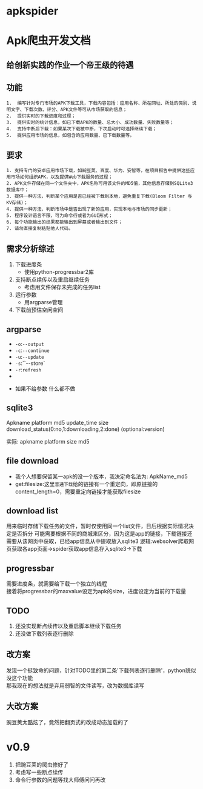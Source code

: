 # apkspider
# Apk爬虫开发文档
## 给创新实践的作业一个帝王级的待遇
## 功能
    1.  编写针对专门市场的APK下载工具，下载内容包括：应用名称、所在网址、所处的类别、说明文字、下载次数、评分、APK文件等可从市场获取的信息；
    2.  提供实时的下载进度和过程；
    3.  提供实时的统计信息，如已下载APK的数量、总大小、成功数量、失败数量等；
    4.  支持中断后下载：如果某次下载被中断，下次启动时可选择继续下载；
    5.  提供应用市场的信息，如包含的应用数量、已下载数量等。
## 要求
    1. 支持专门的安卓应用市场下载，如豌豆荚、百度、华为、安智等，在项目报告中提供这些应用市场如何组织APK，以及提供Web下载服务的过程；
    2. APK文件存储在同一个文件夹中，APK名称可用该文件的MD5值，其他信息存储到SQLite3数据库中；
    3. 提供一种方法，判断某个应用是否已经被下载到本地，避免重复下载(Bloom Filter 与 KV存储)；
    4. 提供一种方法，判断市场中是否出现了新的应用，实现本地与市场的同步更新；
    5. 程序设计语言不限，可为命令行或者为GUI形式；
    6. 每个功能输出的结果都能输出到屏幕或者输出到文件；
    7. 请勿直接复制粘贴他人代码。
## 需求分析综述
1. 下载进度条
    - 使用python-progressbar2库
2. 支持断点续传以及重启继续任务
    - 考虑用文件保存未完成的任务list
3. 运行参数
    - 用argparse管理
4. 下载前预估空闲空间
## argparse
- `-o`:`--output`
- `-c`:`--continue`
- `-u`:`--update`
- `-s`:``--store`
- `-r`:`refresh`
- 
<!-- - `-c`:--continue -->
- 如果不给参数 什么都不做

## sqlite3
Apkname platform md5 update_time size download_status(0:no,1:downloading,2:done)  (optional:version)

实际:  apkname platform size md5
## file download
- 我个人想要保留某一apk的没一个版本，我决定命名法为: ApkName_md5
- get:filesize:这里`普通下载`给的链接有一个重定向，即原链接的content_length=0，需要重定向链接才能获取filesize

## download list
用来临时存储下载任务的文件，暂时仅使用同一个list文件，日后根据实际情况决定是否拆分
可能需要根据不同的商城来区分，因为这是app的链接，下载链接还需要从该网页中获取，已经app信息从中提取放入sqlite3
逻辑:websolver爬取网页获取各app页面->spider获取app信息存入sqlite3->下载

## progressbar
需要进度条，就需要给下载一个独立的线程  
接着将progressbar的maxvalue设定为apk的size，进度设定为当前的下载量

## TODO
1. 还没实现断点续传以及重启脚本继续下载任务
2. 还没做下载列表逐行删除


## 改方案
发现一个挺致命的问题，针对TODO里的第二条'下载列表逐行删除'，python貌似没这个功能  
那我现在的想法就是弃用弱智的文件读写，改为数据库读写

## 大改方案
豌豆荚太酷炫了，竟然把翻页式的改成动态加载的了


# v0.9
1. 把豌豆荚的爬虫修好了
2. 考虑写一些断点续传
3. 命令行参数的问题等找大师傅问问再改